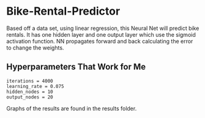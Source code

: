 # Bike-Rental-Predictor
Based off a data set, using linear regression, this Neural Net will predict bike rentals.
It has one hidden layer and one output layer which use the sigmoid activation function.
NN propagates forward and back calculating the error to change the weights.

## Hyperparameters That Work for Me
```
iterations = 4000
learning_rate = 0.075
hidden_nodes = 10
output_nodes = 20
```
Graphs of the results are found in the results folder.
